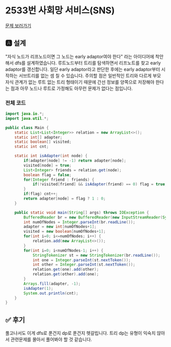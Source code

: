 # 2533번 사회망 서비스(SNS)
[문제 보러가기](https://www.acmicpc.net/problem/2533)

## 🅰 설계
"자식 노드가 리프노드이면 그 노드는 early adaptor여야 한다" 라는 아이디어에 착안해서 dfs를 설계하였습니다.
루트노드부터 트리를 탐색하면서 리프노트를 찾고 early adaptor를 갱신합니다.
일단 early adaptor라고 판단한 후에는 early adaptor부터 시작하는 서브트리를
없는 셈 칠 수 있습니다. 주의할 점은 일반적인 트리와 다르게 부모 자식 관계가 없는
루트 없는 트리 형태이기 때문에 간선 정보를 양쪽으로 저장해야 한다는 점과
아무 노드나 루트로 가정해도 아무런 문제가 없다는 점입니다.

### 전체 코드
```java
import java.io.*;
import java.util.*;

public class Main {
    static List<List<Integer>> relation = new ArrayList<>();
    static int[] adapter;
    static boolean[] visited;
    static int cnt;

    static int isAdapter(int node) {
        if(adapter[node] != -1) return adapter[node];
        visited[node] = true;
        List<Integer> friends = relation.get(node);
        boolean flag = false;
        for(Integer friend : friends) {
            if(!visited[friend] && isAdapter(friend) == 0) flag = true;
        }
        if(flag) cnt++;
        return adapter[node] = flag ? 1 : 0;
    }

    public static void main(String[] args) throws IOException {
        BufferedReader br = new BufferedReader(new InputStreamReader(System.in));
        int numOfNodes = Integer.parseInt(br.readLine());
        adapter = new int[numOfNodes+1];
        visited = new boolean[numOfNodes+1];
        for(int i=0; i<=numOfNodes; i++) {
            relation.add(new ArrayList<>());
        }
        for(int i=0; i<numOfNodes-1; i++) {
            StringTokenizer st = new StringTokenizer(br.readLine());
            int one = Integer.parseInt(st.nextToken());
            int other = Integer.parseInt(st.nextToken());
            relation.get(one).add(other);
            relation.get(other).add(one);
        }
        Arrays.fill(adapter, -1);
        isAdapter(1);
        System.out.println(cnt);
    }
}
```
## ✅ 후기
풀고나서도 이게 dfs로 푼건지 dp로 푼건지 헷갈립니다. 트리 dp는 유형이 익숙치 않아서
관련문제를 몰아서 풀어봐야 할 것 같습니다.